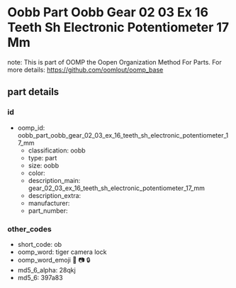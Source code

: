 # Oobb Part Oobb Gear 02 03 Ex 16 Teeth Sh Electronic Potentiometer 17 Mm  

note: This is part of OOMP the Oopen Organization Method For Parts. For more details: https://github.com/oomlout/oomp_base

##  part details





### id
* oomp_id: oobb_part_oobb_gear_02_03_ex_16_teeth_sh_electronic_potentiometer_17_mm
  * classification: oobb
  * type: part
  * size: oobb
  * color: 
  * description_main: gear_02_03_ex_16_teeth_sh_electronic_potentiometer_17_mm
  * description_extra: 
  * manufacturer: 
  * part_number: 

### other_codes
* short_code: ob
* oomp_word: tiger camera lock
* oomp_word_emoji :tiger: :camera: :lock:
* md5_6_alpha: 28qkj
* md5_6: 397a83